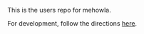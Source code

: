 This is the users repo for mehowla.

For development, follow the directions [here](https://github.com/warrenv/mehowla-dev).

